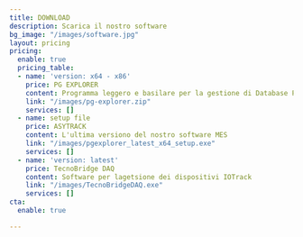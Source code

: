 ```yaml
---
title: DOWNLOAD
description: Scarica il nostro software
bg_image: "/images/software.jpg"
layout: pricing
pricing:
  enable: true
  pricing_table:
  - name: 'version: x64 - x86'
    price: PG EXPLORER
    content: Programma leggero e basilare per la gestione di Database PostgreSQL
    link: "/images/pg-explorer.zip"
    services: []
  - name: setup file
    price: ASYTRACK
    content: L'ultima versiono del nostro software MES
    link: "/images/pgexplorer_latest_x64_setup.exe"
    services: []
  - name: 'version: latest'
    price: TecnoBridge DAQ
    content: Software per lagetsione dei dispositivi IOTrack
    link: "/images/TecnoBridgeDAQ.exe"
    services: []
cta:
  enable: true

---
```


